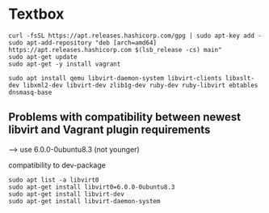 # Textbox

``` {bash}
curl -fsSL https://apt.releases.hashicorp.com/gpg | sudo apt-key add -
sudo apt-add-repository "deb [arch=amd64] https://apt.releases.hashicorp.com $(lsb_release -cs) main"
sudo apt-get update
sudo apt-get -y install vagrant

sudo apt install qemu libvirt-daemon-system libvirt-clients libxslt-dev libxml2-dev libvirt-dev zlib1g-dev ruby-dev ruby-libvirt ebtables dnsmasq-base
```

## Problems with compatibility between newest libvirt and Vagrant plugin requirements

--> use 6.0.0-0ubuntu8.3 (not younger)

compatibility to dev-package

``` {bash}
sudo apt list -a libvirt0  
sudo apt-get install libvirt0=6.0.0-0ubuntu8.3
sudo apt-get install libvirt-dev
sudo apt-get install libvirt-daemon-system
```
